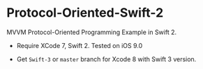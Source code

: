# Protocol-Oriented-Swift-2
MVVM Protocol-Oriented Programming Example in Swift 2.

- Require XCode 7, Swift 2.
Tested on iOS 9.0

- Get `Swift-3` or `master` branch for Xcode 8 with Swift 3 version.

